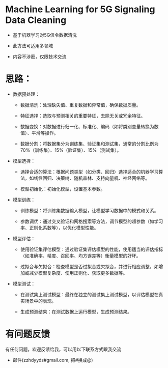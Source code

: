 
# Machine Learning for 5G Signaling Data Cleaning

* 基于机器学习对5G信令数据清洗

* 此方法可适用多领域

* 内容不涉密，仅限技术交流

# 思路：

* 数据预处理：
   * 数据清洗：处理缺失值、重复数据和异常值，确保数据质量。

    *  特征选择：选取与预测相关的重要特征，去除无关或冗余特征。

    *  数据变换：对数据进行归一化、标准化、编码（如将类别变量转换为数值）、平滑等操作。

    *  数据分割：将数据集分为训练集、验证集和测试集，通常的分割比例为 70%（训练集）、15%（验证集）、15%（测试集）。

* 模型选择：

    *  选择合适的算法：根据问题类型（如分类、回归）选择适合的机器学习算法，如线性回归、决策树、随机森林、支持向量机、神经网络等。

    *  模型初始化：初始化模型，设置基本参数。

* 模型训练：

    *  训练模型：将训练集数据输入模型，让模型学习数据中的模式和关系。

    *  参数调优：通过交叉验证和网格搜索等方法，调节模型的超参数（如学习率、正则化系数等），以优化模型性能。

* 模型评估：

    *  使用验证集评估模型：通过验证集评估模型的性能，使用适当的评估指标（如准确率、精度、召回率、均方误差等）衡量模型的好坏。

    *  过拟合与欠拟合：检查模型是否过拟合或欠拟合，并进行相应调整，如增加或减少模型复杂度、使用正则化、获取更多数据等。

* 模型测试：

    *  在测试集上测试模型：最终在独立的测试集上测试模型，以评估模型在真实场景中的表现。

    *  生成预测结果：在测试数据上运行模型，生成预测结果。
    
# 有问题反馈
有任何问题，欢迎反馈给我，可以用以下联系方式跟我交流

* 邮件(zzhdyyds#gmail.com, 把#换成@)
